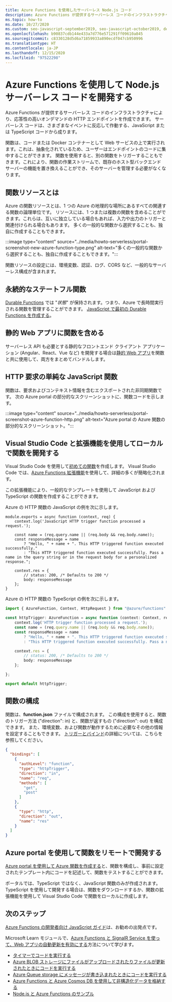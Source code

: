 ```yaml
---
title: Azure Functions を使用したサーバーレス Node.js コード
description: Azure Functions が提供するサーバーレス コードのインフラストラクチャにより、応答性の高いオンデマンドの HTTP エンドポイントを作成できます。
ms.topic: how-to
ms.date: 10/27/2020
ms.custom: seo-javascript-september2019, seo-javascript-october2019, devx-track-js, contperf-fy21q2
ms.openlocfilehash: b90837cdb144e433a7d776e571291ff09610a845
ms.sourcegitcommit: c8330128d5d6a71859933a890ecdf047cb950996
ms.translationtype: HT
ms.contentlocale: ja-JP
ms.lasthandoff: 12/15/2020
ms.locfileid: "97522298"
---
```

# <a name="use-azure-functions-to-develop-nodejs-serverless-code"></a>Azure Functions を使用して Node.js サーバーレス コードを開発する

Azure Functions が提供するサーバーレス コードのインフラストラクチャにより、応答性の高いオンデマンドの HTTP エンドポイントを作成できます。 サーバーレス コードは、さまざまなイベントに反応して作動する、JavaScript または TypeScript コードから成ります。 

関数は、コードまたは Docker コンテナーとして Web サービスの上で実行されます。これは、抽象化されているため、ユーザーはエンドポイントのコードに集中することができます。 関数を使用すると、別の関数をトリガーすることもできます。これにより、関数の作業ストリームで、既存のホスト型バックエンド サーバーの機能を置き換えることができ、そのサーバーを管理する必要がなくなります。 

## <a name="what-is-a-function-resource"></a>関数リソースとは

Azure の関数リソースとは、1 つの Azure の地理的な場所にあるすべての関連する関数の論理単位です。 リソースには、1 つまたは複数の関数を含めることができます。これらは、互いに独立している場合もあれば、入力や出力のトリガーと関連付けられる場合もあります。 多くの一般的な関数から選択することも、独自に作成することもできます。

:::image type="content" source="../media/howto-serverless/portal-screenshot-new-azure-function-type.png" alt-text="多くの一般的な関数から選択することも、独自に作成することもできます。":::

関数リソースの設定には、環境変数、認証、ログ、CORS など、一般的なサーバーレス構成が含まれます。  

## <a name="durable-stateful-functions"></a>永続的なステートフル関数 

[Durable Functions](/azure/azure-functions/durable/durable-functions-overview) では "*状態*" が保持されます。つまり、Azure で長時間実行される関数を管理することができます。 [JavaScript で最初の Durable Functions を作成する](/azure/azure-functions/durable/quickstart-js-vscode)。

## <a name="static-web-apps-include-functions"></a>静的 Web アプリに関数を含める 

サーバーレス API も必要とする静的なフロントエンド クライアント アプリケーション (Angular、React、Vue など) を開発する場合は[静的 Web アプリ](/azure/static-web-apps/getting-started?tabs=react)を関数と共に使用して、両方をまとめてバンドルします。 

## <a name="a-simple-javascript-function-for-http-requests"></a>HTTP 要求の単純な JavaScript 関数

関数は、要求およびコンテキスト情報を含むエクスポートされた非同期関数です。 次の Azure portal の部分的なスクリーンショットに、関数コードを示します。 

:::image type="content" source="../media/howto-serverless/portal-screenshot-azure-function-http.png" alt-text="Azure portal の Azure 関数の部分的なスクリーンショット。":::

## <a name="develop-functions-locally-with-visual-studio-code-and-extensions"></a>Visual Studio Code と拡張機能を使用してローカルで関数を開発する

Visual Studio Code を使用して[初めての関数](/azure/azure-functions/functions-create-first-function-vs-code)を作成します。 Visual Studio Code では、[Azure Functions 拡張機能](https://marketplace.visualstudio.com/items?itemName=ms-azuretools.vscode-azurefunctions)を使用して、詳細の多くが簡略化されます。

この拡張機能により、一般的なテンプレートを使用して JavaScript および TypeScript の関数を作成することができます。 

Azure の HTTP 関数の JavaScript の例を次に示します。 

```nodejs
module.exports = async function (context, req) {
    context.log('JavaScript HTTP trigger function processed a request.');

    const name = (req.query.name || (req.body && req.body.name));
    const responseMessage = name
        ? "Hello, " + name + ". This HTTP triggered function executed successfully."
        : "This HTTP triggered function executed successfully. Pass a name in the query string or in the request body for a personalized response.";

    context.res = {
        // status: 200, /* Defaults to 200 */
        body: responseMessage
    };
}
```

Azure の HTTP 関数の TypeScript の例を次に示します。 

```typescript
import { AzureFunction, Context, HttpRequest } from "@azure/functions"

const httpTrigger: AzureFunction = async function (context: Context, req: HttpRequest): Promise<void> {
    context.log('HTTP trigger function processed a request.');
    const name = (req.query.name || (req.body && req.body.name));
    const responseMessage = name
        ? "Hello, " + name + ". This HTTP triggered function executed successfully."
        : "This HTTP triggered function executed successfully. Pass a name in the query string or in the request body for a personalized response.";

    context.res = {
        // status: 200, /* Defaults to 200 */
        body: responseMessage
    };

};

export default httpTrigger;
```

## <a name="configuring-the-function"></a>関数の構成

関数は、**function.json** ファイルで構成されます。 この構成を使用すると、関数のトリガー方法 ("direction": in) と、関数が返すもの ("direction": out) を構成できます。 また、環境変数、および関数が動作するために必要なその他の情報を設定することもできます。 [トリガーとバインド](/azure/azure-functions/functions-triggers-bindings?tabs=javascript.md)の詳細については、こちらを参照してください。 

```json
{
  "bindings": [
    {
      "authLevel": "function",
      "type": "httpTrigger",
      "direction": "in",
      "name": "req",
      "methods": [
        "get",
        "post"
      ]
    },
    {
      "type": "http",
      "direction": "out",
      "name": "res"
    }
  ]
}
```

## <a name="develop-functions-remotely-using-the-azure-portal"></a>Azure portal を使用して関数をリモートで開発する

[Azure portal を使用して Azure 関数を作成する](https://ms.portal.azure.com/#create/Microsoft.FunctionApp)と、関数を構成し、事前に設定されたテンプレート内にコードを記述して、関数をテストすることができます。 

ポータルでは、TypeScript ではなく、JavaScript 関数のみが作成されます。 TypeScript を使用して開発する場合は、関数をダウンロードするか、関数の拡張機能を使用して Visual Studio Code で関数をローカルに作成します。 

## <a name="next-steps"></a>次のステップ

[Azure Functions の開発者向け JavaScript ガイド](/azure/azure-functions/functions-reference-node)は、お勧めの出発点です。 

Microsoft Learn モジュールで、[Azure Functions と SignalR Service を使って、Web アプリの自動更新を有効にする](/learn/modules/automatic-update-of-a-webapp-using-azure-functions-and-signalr/)方法について学びます。

* [タイマーでコードを実行する](/azure/azure-functions/functions-create-scheduled-function)
* [Azure BLOB ストレージにファイルがアップロードされたりファイルが更新されたときにコードを実行する](/azure/storage/blobs/storage-upload-process-images?tabs=nodejsv10)
* [Azure Queue storage にメッセージが書き込まれたときにコードを実行する](/azure/azure-functions/functions-create-storage-queue-triggered-function)
* [Azure Functions と Azure Cosmos DB を使用して非構造化データを格納する](/azure/azure-functions/functions-integrate-store-unstructured-data-cosmosdb?tabs=javascript)
* [Node.js と Azure Functions のサンプル](/samples/browse/?languages=javascript%2Cnodejs&products=azure-functions)
